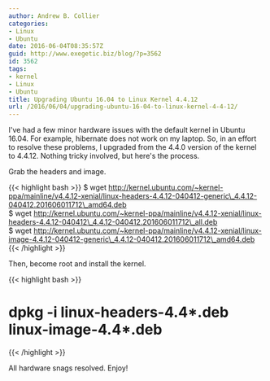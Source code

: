 ```yaml
---
author: Andrew B. Collier
categories:
- Linux
- Ubuntu
date: 2016-06-04T08:35:57Z
guid: http://www.exegetic.biz/blog/?p=3562
id: 3562
tags:
- kernel
- Linux
- Ubuntu
title: Upgrading Ubuntu 16.04 to Linux Kernel 4.4.12
url: /2016/06/04/upgrading-ubuntu-16-04-to-linux-kernel-4-4-12/
---
```


I've had a few minor hardware issues with the default kernel in Ubuntu 16.04. For example, hibernate does not work on my laptop. So, in an effort to resolve these problems, I upgraded from the 4.4.0 version of the kernel to 4.4.12. Nothing tricky involved, but here's the process.

Grab the headers and image.

{{< highlight bash >}}
$ wget http://kernel.ubuntu.com/~kernel-ppa/mainline/v4.4.12-xenial/linux-headers-4.4.12-040412-generic\_4.4.12-040412.201606011712\_amd64.deb  
$ wget http://kernel.ubuntu.com/~kernel-ppa/mainline/v4.4.12-xenial/linux-headers-4.4.12-040412\_4.4.12-040412.201606011712\_all.deb  
$ wget http://kernel.ubuntu.com/~kernel-ppa/mainline/v4.4.12-xenial/linux-image-4.4.12-040412-generic\_4.4.12-040412.201606011712\_amd64.deb
{{< /highlight >}}
  
Then, become root and install the kernel.
  
{{< highlight bash >}}
# dpkg -i linux-headers-4.4\*.deb linux-image-4.4\*.deb
{{< /highlight >}}
  
All hardware snags resolved. Enjoy!

